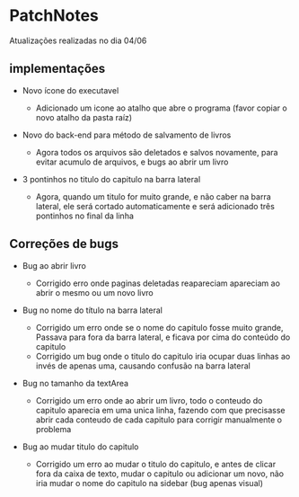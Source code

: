 # PatchNotes

Atualizações realizadas no dia 04/06

## implementações

- Novo ícone do executavel
	- Adicionado um icone ao atalho que abre o programa (favor copiar o novo atalho da pasta raíz)
    

- Novo do back-end para método de salvamento de livros
	- Agora todos os arquivos são deletados e salvos novamente, para evitar acumulo de arquivos, e bugs ao abrir um livro


- 3 pontinhos no titulo do capitulo na barra lateral
	- Agora, quando um titulo for muito grande, e não caber na barra lateral, ele será cortado automaticamente e será adicionado três pontinhos no final da linha

## Correções de bugs

- Bug ao abrir livro
	- Corrigido erro onde paginas deletadas reapareciam apareciam ao abrir o mesmo ou um novo livro
    
  
- Bug no nome do título na barra lateral
	- Corrigido um erro onde se o nome do capitulo fosse muito grande, Passava para fora da barra lateral, e ficava por cima do conteúdo do capitulo
	- Corrigido um bug onde o titulo do capitulo iria ocupar duas linhas ao invés de apenas uma, causando confusão na barra lateral
    
    
- Bug no tamanho da textArea
	- Corrigido um erro onde ao abrir um livro, todo o conteudo do capitulo aparecia em uma unica linha, fazendo com que precisasse abrir cada conteudo de cada capitulo para corrigir manualmente o problema
    
    
- Bug ao mudar titulo do capitulo
	- Corrigido um erro ao mudar o titulo do capitulo, e antes de clicar fora da caixa de texto, mudar o capitulo ou adicionar um novo, não iria mudar o nome do capitulo na sidebar (bug apenas visual)